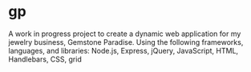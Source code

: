 # gp
A work in progress project to create a dynamic web application for my jewelry business, Gemstone Paradise. 
Using the following frameworks, languages, and libraries: Node.js, Express, jQuery, JavaScript, HTML, Handlebars, CSS, grid 
